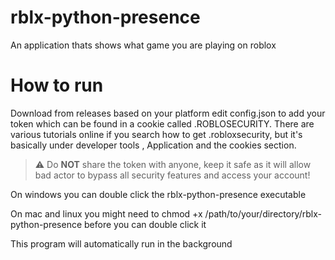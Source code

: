 # rblx-python-presence
An application thats shows what game you are playing on roblox

# How to run
Download from releases based on your platform 
edit config.json to add your token which can be found in a cookie called .ROBLOSECURITY. There are various tutorials online if you search how to get .robloxsecurity, but it's basically under developer tools , Application and the cookies section.
> :warning: Do **NOT** share the token with anyone, keep it safe as it will allow bad actor to bypass all security features and access your account!

On windows you can double click the rblx-python-presence executable

On mac and linux you might need to chmod +x /path/to/your/directory/rblx-python-presence before you can double click it

This program will automatically run in the background